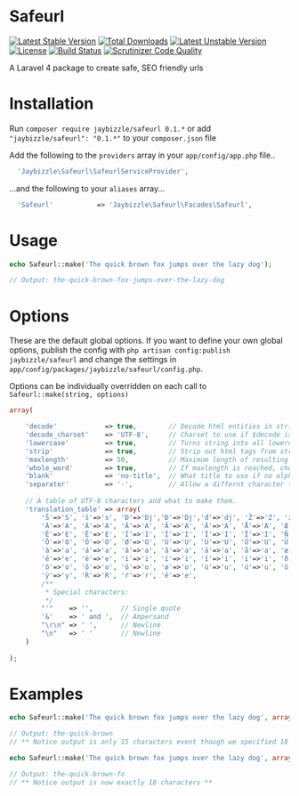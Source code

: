 Safeurl
=======
[![Latest Stable Version](https://poser.pugx.org/jaybizzle/safeurl/v/stable.svg)](https://packagist.org/packages/jaybizzle/safeurl) [![Total Downloads](https://poser.pugx.org/jaybizzle/safeurl/downloads.svg)](https://packagist.org/packages/jaybizzle/safeurl) [![Latest Unstable Version](https://poser.pugx.org/jaybizzle/safeurl/v/unstable.svg)](https://packagist.org/packages/jaybizzle/safeurl) [![License](https://poser.pugx.org/jaybizzle/safeurl/license.svg)](https://packagist.org/packages/jaybizzle/safeurl) [![Build Status](https://travis-ci.org/JayBizzle/Safeurl.svg?branch=master)](https://travis-ci.org/JayBizzle/Safeurl) [![Scrutinizer Code Quality](https://scrutinizer-ci.com/g/JayBizzle/Safeurl/badges/quality-score.png?b=master)](https://scrutinizer-ci.com/g/JayBizzle/Safeurl/?branch=master)

A Laravel 4 package to create safe, SEO friendly urls

Installation
============

Run `composer require jaybizzle/safeurl 0.1.*` or add `"jaybizzle/safeurl": "0.1.*"` to your `composer.json` file

Add the following to the `providers` array in your `app/config/app.php` file..

```PHP
  'Jaybizzle\Safeurl\SafeurlServiceProvider',
```

...and the following to your `aliases` array...

```PHP
  'Safeurl'           => 'Jaybizzle\Safeurl\Facades\Safeurl',
```

Usage
==================

```PHP
echo Safeurl::make('The quick brown fox jumps over the lazy dog');

// Output: the-quick-brown-fox-jumps-over-the-lazy-dog
```

Options
==================

These are the default global options. If you want to define your own global options, publish the config with `php artisan config:publish jaybizzle/safeurl` and change the settings in `app/config/packages/jaybizzle/safeurl/config.php`.

Options can be individually overridden on each call to `Safeurl::make(string, options)`

```PHP
array(

    'decode'            => true,        // Decode html entities in string?
    'decode_charset'    => 'UTF-8',     // Charset to use if $decode is set to true
    'lowercase'         => true,        // Turns string into all lowercase letters
    'strip'             => true,        // Strip out html tags from string?
    'maxlength'         => 50,          // Maximum length of resulting title
    'whole_word'        => true,        // If maxlength is reached, chop at nearest whole word? or hard chop?
    'blank'             => 'no-title',  // What title to use if no alphanumeric characters can be found
    'separator'         => '-',         // Allow a differnt character to be used as the separator.
    
    // A table of UTF-8 characters and what to make them.
    'translation_table' => array(
        'Š'=>'S', 'š'=>'s', 'Đ'=>'Dj','Ð'=>'Dj','đ'=>'dj', 'Ž'=>'Z', 'ž'=>'z', 'Č'=>'C', 'č'=>'c', 'Ć'=>'C', 'ć'=>'c',
        'À'=>'A', 'Á'=>'A', 'Â'=>'A', 'Ã'=>'A', 'Ä'=>'A', 'Å'=>'A', 'Æ'=>'A', 'Ç'=>'C', 'È'=>'E', 'É'=>'E',
        'Ê'=>'E', 'Ë'=>'E', 'Ì'=>'I', 'Í'=>'I', 'Î'=>'I', 'Ï'=>'I', 'Ñ'=>'N', 'Ò'=>'O', 'Ó'=>'O', 'Ô'=>'O',
        'Õ'=>'O', 'Ö'=>'O', 'Ø'=>'O', 'Ù'=>'U', 'Ú'=>'U', 'Û'=>'U', 'Ü'=>'U', 'Ý'=>'Y', 'Þ'=>'B', 'ß'=>'Ss',
        'à'=>'a', 'á'=>'a', 'â'=>'a', 'ã'=>'a', 'ä'=>'a', 'å'=>'a', 'æ'=>'a', 'ç'=>'c', 'è'=>'e', 'é'=>'e',
        'ê'=>'e', 'ë'=>'e', 'ì'=>'i', 'í'=>'i', 'î'=>'i', 'ï'=>'i', 'ð'=>'o', 'ñ'=>'n', 'ò'=>'o', 'ó'=>'o',
        'ô'=>'o', 'õ'=>'o', 'ö'=>'o', 'ø'=>'o', 'ù'=>'u', 'ú'=>'u', 'û'=>'u', 'ý'=>'y', 'ý'=>'y', 'þ'=>'b',
        'ÿ'=>'y', 'Ŕ'=>'R', 'ŕ'=>'r', 'ē'=>'e',
        /**
         * Special characters:
         */
        "'"    => '',       // Single quote
        '&'    => ' and ',  // Ampersand
        "\r\n" => ' ',      // Newline
        "\n"   => ' '       // Newline
    )
    
);
```

Examples
==================

```PHP
echo Safeurl::make('The quick brown fox jumps over the lazy dog', array('maxlength' => 18));

// Output: the-quick-brown
// ** Notice output is only 15 characters event though we specified 18 because we don't want to truncate mid word **
```

```PHP
echo Safeurl::make('The quick brown fox jumps over the lazy dog', array('maxlength' => 18, 'whole_word' => false));

// Output: the-quick-brown-fo
// ** Notice output is now exactly 18 characters **
```

